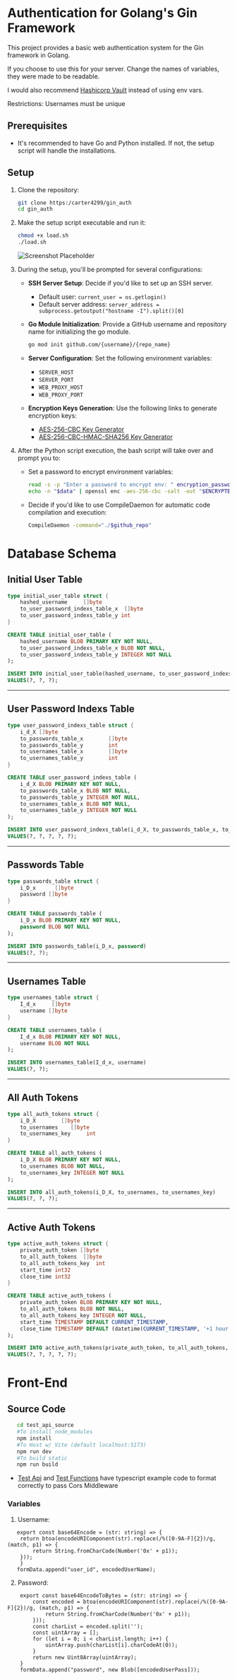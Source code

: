 # Authentication for Golang's Gin Framework

This project provides a basic web authentication system for the Gin framework in Golang. 

If you choose to use this for your server. Change the names of variables, they were made to be readable.

I would also recommend [Hashicorp Vault](https://www.vaultproject.io/) instead of using env vars.

Restrictions: Usernames must be unique

## Prerequisites

- It's recommended to have Go and Python installed. If not, the setup script will handle the installations.

## Setup

1. Clone the repository:
   ```bash
   git clone https:/carter4299/gin_auth
   cd gin_auth
   ```

2. Make the setup script executable and run it:
   ```bash
   chmod +x load.sh
   ./load.sh
   ```

   ![Screenshot Placeholder](./test_api_source/src/assets/CLI.png)

3. During the setup, you'll be prompted for several configurations:

   - **SSH Server Setup**: Decide if you'd like to set up an SSH server.
     - Default user: `current_user = os.getlogin()`
     - Default server address: `server_address = subprocess.getoutput("hostname -I").split()[0]`

   - **Go Module Initialization**: Provide a GitHub username and repository name for initializing the go module.
     ```bash
     go mod init github.com/{username}/{repo_name}
     ```

   - **Server Configuration**: Set the following environment variables:
     - `SERVER_HOST`
     - `SERVER_PORT`
     - `WEB_PROXY_HOST`
     - `WEB_PROXY_PORT`

   - **Encryption Keys Generation**: Use the following links to generate encryption keys:
     - [AES-256-CBC Key Generator](https://generate-random.org/encryption-key-generator?count=7&bytes=16&cipher=aes-256-cbc&string=&password=)
     - [AES-256-CBC-HMAC-SHA256 Key Generator](https://generate-random.org/encryption-key-generator?count=2&bytes=32&cipher=aes-256-cbc-hmac-sha256&string=&password=)

4. After the Python script execution, the bash script will take over and prompt you to:

   - Set a password to encrypt environment variables:
     ```bash
     read -s -p "Enter a password to encrypt env: " encryption_password
     echo -n "$data" | openssl enc -aes-256-cbc -salt -out "$ENCRYPTED_FILE" -k "$password" -pbkdf2
     ```

   - Decide if you'd like to use CompileDaemon for automatic code compilation and execution:
     ```bash
     CompileDaemon -command="./$github_repo"
     ```

# Database Schema

## Initial User Table

```go
type initial_user_table struct {
    hashed_username     []byte
    to_user_password_indexs_table_x  []byte
    to_user_password_indexs_table_y int
}
```

```sql
CREATE TABLE initial_user_table (
    hashed_username BLOB PRIMARY KEY NOT NULL,
    to_user_password_indexs_table_x BLOB NOT NULL,
    to_user_password_indexs_table_y INTEGER NOT NULL
);

INSERT INTO initial_user_table(hashed_username, to_user_password_indexs_table_x, to_user_password_indexs_table_y) 
VALUES(?, ?, ?);
```

---

## User Password Indexs Table

```go
type user_password_indexs_table struct {
    i_d_X []byte
    to_passwords_table_x        []byte
    to_passwords_table_y        int
    to_usernames_table_x        []byte
    to_usernames_table_y        int
}
```

```sql
CREATE TABLE user_password_indexs_table (
    i_d_X BLOB PRIMARY KEY NOT NULL,
    to_passwords_table_x BLOB NOT NULL, 
    to_passwords_table_y INTEGER NOT NULL,
    to_usernames_table_x BLOB NOT NULL, 
    to_usernames_table_y INTEGER NOT NULL
);

INSERT INTO user_password_indexs_table(i_d_X, to_passwords_table_x, to_passwords_table_y, to_usernames_table_x, to_usernames_table_y) 
VALUES(?, ?, ?, ?, ?);
```

---

## Passwords Table

```go
type passwords_table struct {
    i_D_x      []byte
    password []byte
}
```

```sql
CREATE TABLE passwords_table (
    i_D_x BLOB PRIMARY KEY NOT NULL,
    password BLOB NOT NULL
);

INSERT INTO passwords_table(i_D_x, password) 
VALUES(?, ?);
```

---

## Usernames Table

```go
type usernames_table struct {
    I_d_x     []byte
    username []byte
}
```

```sql
CREATE TABLE usernames_table (
    I_d_x BLOB PRIMARY KEY NOT NULL,
    username BLOB NOT NULL
);

INSERT INTO usernames_table(I_d_x, username) 
VALUES(?, ?);
```

---

## All Auth Tokens

```go
type all_auth_tokens struct {
    i_D_X        []byte
    to_usernames    []byte
    to_usernames_key     int
}
```

```sql
CREATE TABLE all_auth_tokens (
    i_D_X BLOB PRIMARY KEY NOT NULL,
    to_usernames BLOB NOT NULL,
    to_usernames_key INTEGER NOT NULL
);

INSERT INTO all_auth_tokens(i_D_X, to_usernames, to_usernames_key) 
VALUES(?, ?, ?);
```

---

## Active Auth Tokens

```go
type active_auth_tokens struct {
    private_auth_token []byte
    to_all_auth_tokens  []byte
    to_all_auth_tokens_key  int
    start_time int32
    close_time int32
}
```

```sql
CREATE TABLE active_auth_tokens (
    private_auth_token BLOB PRIMARY KEY NOT NULL,
    to_all_auth_tokens BLOB NOT NULL,
    to_all_auth_tokens_key INTEGER NOT NULL,
    start_time TIMESTAMP DEFAULT CURRENT_TIMESTAMP, 
    close_time TIMESTAMP DEFAULT (datetime(CURRENT_TIMESTAMP, '+1 hour'))
);

INSERT INTO active_auth_tokens(private_auth_token, to_all_auth_tokens, to_all_auth_tokens_key, start_time, close_time) 
VALUES(?, ?, ?, ?, ?);
```

# Front-End

## Source Code

```bash
   cd test_api_source
   #To install node_modules
   npm install
   #To Host w/ Vite (default localhost:5173)
   npm run dev
   #To build static
   npm run build
```



- [Test Api](./test_api_source/src/hooks/auth_api.tsx) and [Test Functions](./test_api_source/src/hooks/auth_util.tsx.tsx) have typescript example code to format correctly to pass Cors Middleware

### Variables

1. Username:
```tsx
   export const base64Encode = (str: string) => {
    return btoa(encodeURIComponent(str).replace(/%([0-9A-F]{2})/g, (match, p1) => {
        return String.fromCharCode(Number('0x' + p1));
    }));
    }
   formData.append("user_id", encodedUserName);
```

2. Password:
```tsx
    export const base64EncodeToBytes = (str: string) => {
        const encoded = btoa(encodeURIComponent(str).replace(/%([0-9A-F]{2})/g, (match, p1) => {
            return String.fromCharCode(Number('0x' + p1));
        }));
        const charList = encoded.split('');
        const uintArray = [];
        for (let i = 0; i < charList.length; i++) {
            uintArray.push(charList[i].charCodeAt(0));
        }
        return new Uint8Array(uintArray);
    }
    formData.append("password", new Blob([encodedUserPass]));
```
